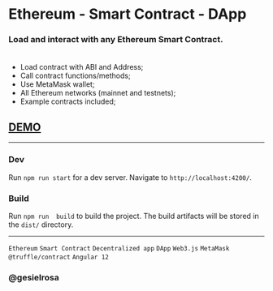 # Ethereum - Smart Contract - DApp

### Load and interact with any Ethereum Smart Contract.<br><br>

- Load contract with ABI and Address;
- Call contract functions/methods;
- Use MetaMask wallet;
- All Ethereum networks (mainnet and testnets);
- Example contracts included;

## [DEMO](https://gesiel.com/ethereum-dapp/)

<hr>

### Dev

Run `npm run start` for a dev server. Navigate to `http://localhost:4200/`.

### Build

Run `npm run  build` to build the project. The build artifacts will be stored in the `dist/` directory.

<hr>

`Ethereum` `Smart Contract` `Decentralized app` `DApp` `Web3.js` `MetaMask` `@truffle/contract` `Angular 12`

### @gesielrosa
